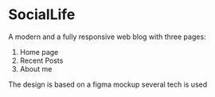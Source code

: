 # SocialLife
A modern and a fully responsive web blog with three pages:

1. Home page
2. Recent Posts
3. About me

The design is based on a figma mockup
several tech is used




